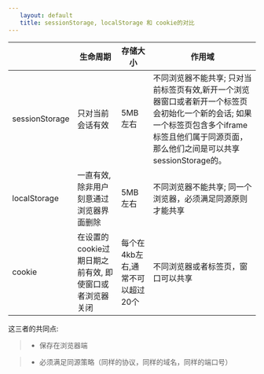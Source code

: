 ```yaml
---
　　layout: default
　　title: sessionStorage, localStorage 和 cookie的对比
---
```


|          | 生命周期           | 存储大小 | 作用域|
| ------------- | ------------- | ------------- | ------------- |
|  sessionStorage |只对当前会话有效 | 5MB左右 | 不同浏览器不能共享; 只对当前标签页有效,新开一个浏览器窗口或者新开一个标签页会初始化一个新的会话; 如果一个标签页包含多个iframe标签且他们属于同源页面，那么他们之间是可以共享sessionStorage的。|
|  localStorage | 一直有效,除非用户刻意通过浏览器界面删除| 5MB左右| 不同浏览器不能共享; 同一个浏览器，必须满足同源原则才能共享|
|  cookie | 在设置的cookie过期日期之前有效, 即使窗口或者浏览器关闭| 每个在4kb左右,通常不可以超过20个 | 不同浏览器或者标签页，窗口可以共享|
  
  这三者的共同点:
  
  > - 保存在浏览器端
 
  > - 必须满足同源策略（同样的协议，同样的域名，同样的端口号）


